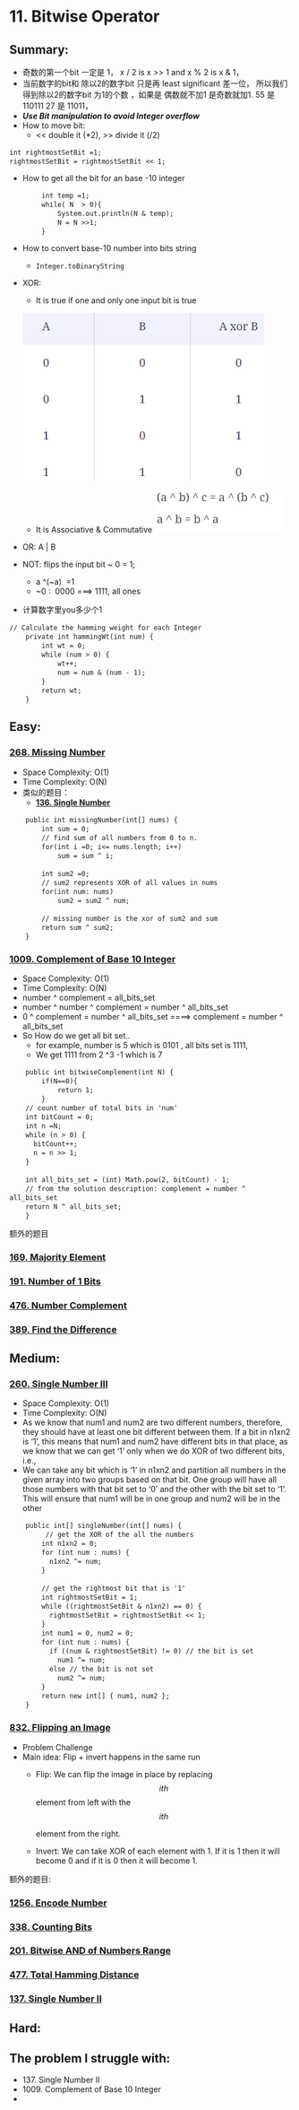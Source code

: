 # 11. Bitwise Operator

## Summary:

* 奇数的第一个bit 一定是 1， x / 2 is x >> 1 and x % 2 is x & 1，&#x20;
* 当前数字的bit和 除以2的数字bit 只是再 least significant 差一位， 所以我们 得到除以2的数字bit 为1的个数 ，如果是 偶数就不加1 是奇数就加1.  55 是 110111  27 是 11011，
* _**Use Bit manipulation to avoid Integer overflow**_
* How to move bit:
  * <<   double it (\*2),  >> divide it (/2)

```
int rightmostSetBit =1;
rightmostSetBit = rightmostSetBit << 1;
```

* How to get all the bit for an base -10 integer

```
        int temp =1;
        while( N  > 0){
            System.out.println(N & temp);
            N = N >>1;
        }
```

* How to convert base-10 number into bits string
  * `Integer.toBinaryString`
*   XOR:&#x20;

    * It is true if one and only one input bit is true

    ![](<../.gitbook/assets/image (33).png>)&#x20;

    * It is Associative &  Commutative ![](<../.gitbook/assets/image (32).png>)&#x20;
* OR:    A | B
* NOT: flips the input bit   \~ 0 = 1;
  * a ^(\~a)    =1
  * \~0 :  0000   ===> 1111, all ones
* 计算数字里you多少个1

```
// Calculate the hamming weight for each Integer
    private int hammingWt(int num) {
        int wt = 0;
        while (num > 0) {
            wt++;
            num = num & (num - 1);
        }
        return wt;
    }
```









## Easy:

### [268. Missing Number](https://leetcode.com/problems/missing-number/)

* Space Complexity: O(1)
* Time Complexity: O(N)
* 类似的题目：
  * ****[**136. Single Number**](https://leetcode.com/problems/single-number/)****

```
    public int missingNumber(int[] nums) {
        int sum = 0;
        // find sum of all numbers from 0 to n.
        for(int i =0; i<= nums.length; i++)
            sum = sum ^ i;
        
        int sum2 =0;
        // sum2 represents XOR of all values in nums
        for(int num: nums)
            sum2 = sum2 ^ num;
        
        // missing number is the xor of sum2 and sum
        return sum ^ sum2;   
    }
```

###

### [1009. Complement of Base 10 Integer](https://leetcode.com/problems/complement-of-base-10-integer/)

* Space Complexity: O(1)
* Time Complexity: O(N)
* number ^ complement = all\_bits\_set
* number ^ number ^ complement = number ^ all\_bits\_set
* 0 ^ complement = number ^ all\_bits\_set  ====> complement = number ^ all\_bits\_set
* So How do we get all bit set..
  * for example, number is 5 which is  0101  , all bits set  is 1111,&#x20;
  * We get 1111 from 2 ^3 -1 which is 7

```
    public int bitwiseComplement(int N) {
        if(N==0){
            return 1;
        }
    // count number of total bits in 'num'
    int bitCount = 0;
    int n =N;
    while (n > 0) {
      bitCount++;
      n = n >> 1;
    }

    int all_bits_set = (int) Math.pow(2, bitCount) - 1;
    // from the solution description: complement = number ^ all_bits_set
    return N ^ all_bits_set;
    }
```

额外的题目

### [169. Majority Element](https://leetcode.com/problems/majority-element/)

### [191. Number of 1 Bits](https://leetcode.com/problems/number-of-1-bits/)

### [476. Number Complement](https://leetcode.com/problems/number-complement/)

### [389. Find the Difference](https://leetcode.com/problems/find-the-difference/)

## Medium:

### [260. Single Number III](https://leetcode.com/problems/single-number-iii/)

* Space Complexity: O(1)
* Time Complexity: O(N)
* As we know that num1 and num2 are two different numbers, therefore, they should have at least one bit different between them. If a bit in n1xn2 is ‘1’, this means that num1 and num2 have different bits in that place, as we know that we can get ‘1’ only when we do XOR of two different bits, i.e.,
* We can take any bit which is ‘1’ in n1xn2 and partition all numbers in the given array into two groups based on that bit. One group will have all those numbers with that bit set to ‘0’ and the other with the bit set to ‘1’. This will ensure that num1 will be in one group and num2 will be in the other

```
    public int[] singleNumber(int[] nums) {
         // get the XOR of the all the numbers
        int n1xn2 = 0;
        for (int num : nums) {
          n1xn2 ^= num;
        }

        // get the rightmost bit that is '1'
        int rightmostSetBit = 1;
        while ((rightmostSetBit & n1xn2) == 0) {
          rightmostSetBit = rightmostSetBit << 1;
        }
        int num1 = 0, num2 = 0;
        for (int num : nums) {
          if ((num & rightmostSetBit) != 0) // the bit is set
            num1 ^= num;
          else // the bit is not set
            num2 ^= num;
        }
        return new int[] { num1, num2 };
    }
```

### [832. Flipping an Image](https://leetcode.com/problems/flipping-an-image/)

* Problem Challenge
* Main idea: Flip + invert happens in the same run
  *   Flip: We can flip the image in place by replacing $$ith$$ element from left with the$$ith$$

      &#x20;element from the right.
  * Invert: We can take XOR of each element with 1. If it is 1 then it will become 0 and if it is 0 then it will become 1.



额外的题目:

### [1256. Encode Number](https://leetcode.com/problems/encode-number/)

### [338. Counting Bits](https://leetcode.com/problems/counting-bits/)

### [201. Bitwise AND of Numbers Range](https://leetcode.com/problems/bitwise-and-of-numbers-range/)

### [477. Total Hamming Distance](https://leetcode.com/problems/total-hamming-distance/)

### [137. Single Number II](https://leetcode.com/problems/single-number-ii/)



## Hard:



## The problem I  struggle with:

* 137\. Single Number II
* 1009\. Complement of Base 10 Integer
*



